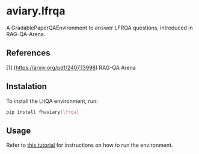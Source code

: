 # aviary.lfrqa

A GradablePaperQAEnvironment to answer LFRQA questions, introduced in RAG-QA-Arena.

## References

[1] (https://arxiv.org/pdf/2407.13998) RAG-QA Arena

## Instalation

To install the LitQA environment, run:

```bash
pip install fhaviary[lfrqa]
```

## Usage

Refer to [this tutorial](https://github.com/Future-House/paper-qa/blob/main/docs/tutorials/running_on_lfrqa.md) for instructions on how to run the environment.
